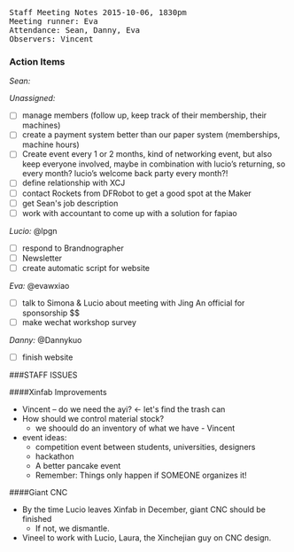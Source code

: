 <pre>
Staff Meeting Notes 2015-10-06, 1830pm
Meeting runner: Eva
Attendance: Sean, Danny, Eva
Observers: Vincent
</pre>

### Action Items

*Sean:*

*Unassigned:*
- [ ] manage members (follow up, keep track of their membership, their machines)
- [ ] create a payment system better than our paper system (memberships, machine hours)
- [ ] Create event every 1 or 2 months, kind of networking event, but also keep everyone involved, maybe in combination with lucio’s returning, so every month? lucio’s welcome back party every month?!
- [ ] define relationship with XCJ
- [ ] contact Rockets from DFRobot to get a good spot at the Maker 
- [ ] get Sean's job description
- [ ] work with accountant to come up with a solution for fapiao

*Lucio:* @lpgn
- [ ] respond to Brandnographer
- [ ] Newsletter
- [ ] create automatic script for website

*Eva:* @evawxiao
- [ ] talk to Simona & Lucio about meeting with Jing An official for sponsorship $$
- [ ] make wechat workshop survey

*Danny:* @Dannykuo
- [ ] finish website

###STAFF ISSUES

####Xinfab Improvements
* Vincent – do we need the ayi? ← let's find the trash can
* How should we control material stock? 
  * we shoould do an inventory of what we have - Vincent
* event ideas:
  * competition event between students, universities, designers
  * hackathon 
  * A better pancake event
  * Remember: Things only happen if SOMEONE organizes it!

####Giant CNC
* By the time Lucio leaves Xinfab in December, giant CNC should be finished
  * If not, we dismantle.
* Vineel to work with Lucio, Laura, the Xinchejian guy on CNC design.


 
